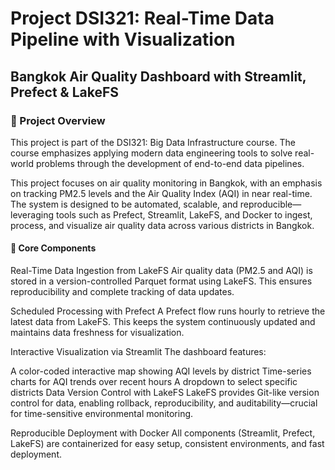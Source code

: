 
# Project DSI321: Real-Time Data Pipeline with Visualization
## Bangkok Air Quality Dashboard with Streamlit, Prefect & LakeFS

### 🔎 Project Overview
This project is part of the DSI321: Big Data Infrastructure course. The course emphasizes applying modern data engineering tools to solve real-world problems through the development of end-to-end data pipelines.

This project focuses on air quality monitoring in Bangkok, with an emphasis on tracking PM2.5 levels and the Air Quality Index (AQI) in near real-time. The system is designed to be automated, scalable, and reproducible—leveraging tools such as Prefect, Streamlit, LakeFS, and Docker to ingest, process, and visualize air quality data across various districts in Bangkok.

#### 🧩 Core Components
Real-Time Data Ingestion from LakeFS
Air quality data (PM2.5 and AQI) is stored in a version-controlled Parquet format using LakeFS. This ensures reproducibility and complete tracking of data updates.

Scheduled Processing with Prefect
A Prefect flow runs hourly to retrieve the latest data from LakeFS. This keeps the system continuously updated and maintains data freshness for visualization.

Interactive Visualization via Streamlit
The dashboard features:

A color-coded interactive map showing AQI levels by district
Time-series charts for AQI trends over recent hours
A dropdown to select specific districts
Data Version Control with LakeFS
LakeFS provides Git-like version control for data, enabling rollback, reproducibility, and auditability—crucial for time-sensitive environmental monitoring.

Reproducible Deployment with Docker
All components (Streamlit, Prefect, LakeFS) are containerized for easy setup, consistent environments, and fast deployment.
